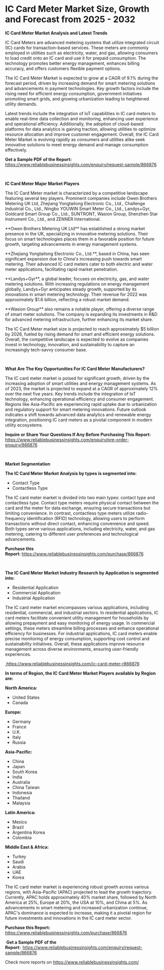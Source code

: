 <p><h1>IC Card Meter Market Size, Growth and Forecast from 2025 - 2032</h1></p><p><strong>IC Card Meter Market Analysis and Latest Trends</strong></p>
<p><p>IC Card Meters are advanced metering systems that utilize integrated circuit (IC) cards for transaction-based services. These meters are commonly employed in utilities such as electricity, water, and gas, allowing consumers to load credit onto an IC card and use it for prepaid consumption. The technology promotes better energy management, enhances billing accuracy, and offers customers flexible payment options.</p><p>The IC Card Meter Market is expected to grow at a CAGR of 9.1% during the forecast period, driven by increasing demand for smart metering solutions and advancements in payment technologies. Key growth factors include the rising need for efficient energy consumption, government initiatives promoting smart grids, and growing urbanization leading to heightened utility demands. </p><p>Latest trends include the integration of IoT capabilities in IC card meters to enable real-time data collection and monitoring, enhancing user experience and operational efficiency. Additionally, the adoption of cloud-based platforms for data analytics is gaining traction, allowing utilities to optimize resource allocation and improve customer engagement. Overall, the IC Card Meter Market is evolving rapidly as consumers and utilities alike seek innovative solutions to meet energy demand and manage consumption effectively.</p></p>
<p><strong>Get a Sample PDF of the Report:&nbsp;</strong> <a href="https://www.reliablebusinessinsights.com/enquiry/request-sample/866876?utm_campaign=3050&utm_medium=2&utm_source=Github&utm_content=ia&utm_term=10042025&utm_id=ic-card-meter">https://www.reliablebusinessinsights.com/enquiry/request-sample/866876</a></p>
<p>&nbsp;</p>
<p><strong>IC Card Meter Major Market Players</strong></p>
<p><p>The IC Card Meter market is characterized by a competitive landscape featuring several key players. Prominent companies include Owen Brothers Metering UK Ltd, Zhejiang Yongtailong Electronic Co., Ltd., Challenge Industrial Co., Ltd., Ningbo YOUWIN Smart Meter Co., Ltd., Landys+Gyr, Goldcard Smart Group Co., Ltd., SUNTRONT, Wasion Group, Shenzhen Star Instrument Co., Ltd., and ZENNER International.</p><p>**Owen Brothers Metering UK Ltd** has established a strong market presence in the UK, specializing in innovative metering solutions. Their focus on smart technologies places them in a favorable position for future growth, targeting advancements in energy management systems.</p><p>**Zhejiang Yongtailong Electronic Co., Ltd.**, based in China, has seen significant expansion due to China's increasing push towards smart metering. Their advanced IC card meters cater to both electric and water meter applications, facilitating rapid market penetration.</p><p>**Landys+Gyr**, a global leader, focuses on electricity, gas, and water metering solutions. With increasing regulations on energy management globally, Landys+Gyr anticipates steady growth, supported by its innovations in smart metering technology. Their revenue for 2022 was approximately $1.6 billion, reflecting a robust market demand.</p><p>**Wasion Group** also remains a notable player, offering a diverse range of smart meter solutions. The company is expanding its investments in R&D for advanced metering infrastructure, further enhancing its market share.</p><p>The IC Card Meter market size is projected to reach approximately $5 billion by 2026, fueled by rising demand for smart and efficient energy solutions. Overall, the competitive landscape is expected to evolve as companies invest in technology, innovation, and sustainability to capture an increasingly tech-savvy consumer base.</p></p>
<p>&nbsp;</p>
<p><strong>What Are The Key Opportunities For IC Card Meter Manufacturers?</strong></p>
<p><p>The IC card meter market is poised for significant growth, driven by the increasing adoption of smart utilities and energy management systems. As of 2023, the market is projected to expand at a CAGR of approximately 12% over the next five years. Key trends include the integration of IoT technology, enhancing operational efficiency and consumer engagement. Regions like Asia-Pacific are experiencing rapid uptake due to urbanization and regulatory support for smart metering innovations. Future outlook indicates a shift towards advanced data analytics and renewable energy integration, positioning IC card meters as a pivotal component in modern utility ecosystems.</p></p>
<p><strong>Inquire or Share Your Questions If Any Before Purchasing This Report:</strong> <a href="https://www.reliablebusinessinsights.com/enquiry/pre-order-enquiry/866876?utm_campaign=3050&utm_medium=2&utm_source=Github&utm_content=ia&utm_term=10042025&utm_id=ic-card-meter">https://www.reliablebusinessinsights.com/enquiry/pre-order-enquiry/866876</a></p>
<p>&nbsp;</p>
<p><strong>Market Segmentation</strong></p>
<p><strong>The IC Card Meter Market Analysis by types is segmented into:</strong></p>
<p><ul><li>Contact Type</li><li>Contactless Type</li></ul></p>
<p><p>The IC card meter market is divided into two main types: contact type and contactless type. Contact type meters require physical contact between the card and the meter for data exchange, ensuring secure transactions but limiting convenience. In contrast, contactless type meters utilize radio-frequency identification (RFID) technology, allowing users to perform transactions without direct contact, enhancing convenience and speed. Both types serve various applications, including electricity, water, and gas metering, catering to different user preferences and technological advancements.</p></p>
<p><strong>Purchase this Report:&nbsp;</strong><a href="https://www.reliablebusinessinsights.com/purchase/866876?utm_campaign=3050&utm_medium=2&utm_source=Github&utm_content=ia&utm_term=10042025&utm_id=ic-card-meter">https://www.reliablebusinessinsights.com/purchase/866876</a></p>
<p>&nbsp;</p>
<p><strong>The IC Card Meter Market Industry Research by Application is segmented into:</strong></p>
<p><ul><li>Residential Application</li><li>Commercial Application</li><li>Industrial Application</li></ul></p>
<p><p>The IC card meter market encompasses various applications, including residential, commercial, and industrial sectors. In residential applications, IC card meters facilitate convenient utility management for households by allowing prepayment and easy monitoring of energy usage. In commercial settings, these meters streamline billing processes and enhance operational efficiency for businesses. For industrial applications, IC card meters enable precise monitoring of energy consumption, supporting cost control and sustainability initiatives. Overall, these applications improve resource management across diverse environments, ensuring user-friendly experiences.</p></p>
<p><a href="https://www.reliablebusinessinsights.com/ic-card-meter-r866876?utm_campaign=3050&utm_medium=2&utm_source=Github&utm_content=ia&utm_term=10042025&utm_id=ic-card-meter">&nbsp;https://www.reliablebusinessinsights.com/ic-card-meter-r866876</a></p>
<p><strong>In terms of Region, the IC Card Meter Market Players available by Region are:</strong></p>
<p>
    <p> <strong> North America: </strong>
        <ul>
            <li>United States</li>
            <li>Canada</li>
        </ul>
        </p> 
    <p> <strong> Europe: </strong>
        <ul>
            <li>Germany</li>
            <li>France</li>
            <li>U.K.</li>
            <li>Italy</li>
            <li>Russia</li>
        </ul>
        </p> 
    <p> <strong> Asia-Pacific: </strong>
        <ul>
            <li>China</li>
            <li>Japan</li>
            <li>South Korea</li>
            <li>India</li>
            <li>Australia</li>
            <li>China Taiwan</li>
            <li>Indonesia</li>
            <li>Thailand</li>
            <li>Malaysia</li>
        </ul>
        </p> 
    <p> <strong> Latin America: </strong>
        <ul>
            <li>Mexico</li>
            <li>Brazil</li>
            <li>Argentina Korea</li>
            <li>Colombia</li>
        </ul>
        </p> 
    <p> <strong> Middle East & Africa: </strong>
        <ul>
            <li>Turkey</li>
            <li>Saudi</li>
            <li>Arabia</li>
            <li>UAE</li>
            <li>Korea</li>
        </ul>
    </p>
    </p>
<p><p>The IC card meter market is experiencing robust growth across various regions, with Asia-Pacific (APAC) projected to lead the growth trajectory. Currently, APAC holds approximately 40% market share, followed by North America at 25%, Europe at 20%, the USA at 10%, and China at 5%. As advancements in smart metering and increased urbanization continue, APAC's dominance is expected to increase, making it a pivotal region for future investments and innovations in the IC card meter sector.</p></p>
<p><strong>Purchase this Report: </strong><a href="https://www.reliablebusinessinsights.com/purchase/866876?utm_campaign=3050&utm_medium=2&utm_source=Github&utm_content=ia&utm_term=10042025&utm_id=ic-card-meter">https://www.reliablebusinessinsights.com/purchase/866876</a></p>
<p>&nbsp;<strong>Get a Sample PDF of the Report:&nbsp;&nbsp;</strong><a href="https://www.reliablebusinessinsights.com/enquiry/request-sample/866876?utm_campaign=3050&utm_medium=2&utm_source=Github&utm_content=ia&utm_term=10042025&utm_id=ic-card-meter">https://www.reliablebusinessinsights.com/enquiry/request-sample/866876</a></p>
<p><strong></strong></p>
<p>Check more reports on <a href="https://www.reliablebusinessinsights.com/?utm_campaign=3050&utm_medium=2&utm_source=Github&utm_content=ia&utm_term=10042025&utm_id=ic-card-meter">https://www.reliablebusinessinsights.com/</a></p>